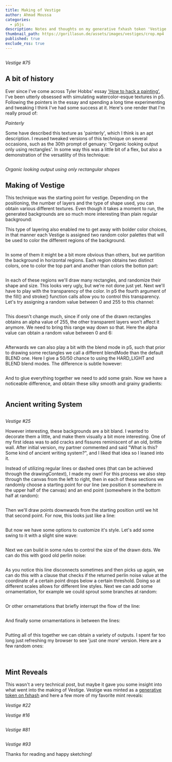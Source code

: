 ```yaml
---
title: Making of Vestige
author: Ahmad Moussa
categories:
  - p5js
description: Notes and thoughts on my generative fxhash token 'Vestige'
thumbnail_path: https://gorillasun.de/assets/images/vestiges/crop.mp4
published: true
exclude_rss: true
---
```


<p style="margin: 0 0 0.1em 0;">
<span class="image fit" style="margin: 0 0 0px 0; padding: 0 0 0 0;">
	<img class="viewable" style="margin: 0 0 0px 0;" src="https://gorillasun.de/assets/images/vestiges/75.png" alt="">	
</span>
</p>
<p><i>Vestige #75</i></p>
<p></p>

<h2>A bit of history</h2>
Ever since I've come across Tyler Hobbs' essay <a href='https://tylerxhobbs.com/essays/2020/how-to-hack-a-painting'>'How to hack a painting'</a>, I've been utterly obsessed with simulating watercolor-esque textures in p5. Following the pointers in the essay and spending a long time experimenting and tweaking I think I've had some success at it. Here's one render that I'm really proud of:

<p style="margin: 0 0 0.1em 0;">
<span class="image fit" style="margin: 0 0 0 0; padding: 0 0 0 0;">
	<img class="viewable" src="https://gorillasun.de/assets/images/gorilla sun 2021/November/painterly.jfif" alt="">
</span>
</p>
<p><i>Painterly</i></p>
<p></p>

Some have described this texture as 'painterly', which I think is an apt description. I reused tweaked versions of this technique on several occasions, such as the 30th prompt of genuary: 'Organic looking output only using rectangles'. In some way this was a little bit of a flex, but also a demonstration of the versatility of this technique:

<p style="margin: 0 0 0.1em 0;">
<span class="image fit" style="margin: 0 0 0 0; padding: 0 0 0 0;">
	<img class="viewable" src="https://gorillasun.de/assets/images/vestiges/Furboland.png" alt="">
</span>
</p>
<p><i>Organic looking output using only rectangular shapes</i></p>
<p></p>

<h2>Making of Vestige</h2>
This technique was the starting point for vestige. Depending on the positioning, the number of layers and the type of shape used, you can obtain various different textures. Even though it takes a moment to run, the generated backgrounds are so much more interesting than plain regular background:

<div class="row gtr-50 gtr-uniform">
	<div class="col-6">
		<span class="image fit" style="margin: 0 0 1em 0; padding: 0 0 0 0;">
			<img class="viewable" src="https://gorillasun.de/assets/images/vestiges/watercol.png" alt="">
		</span>
	</div>
	<div class="col-6">
		<span class="image fit" style="margin: 0 0 1em 0; padding: 0 0 0 0;">
			<img class="viewable" src="https://gorillasun.de/assets/images/vestiges/watercol2.png" alt="">
		</span>
	</div>
</div>

This type of layering also enabled me to get away with bolder color choices, in that manner each Vestige is assigned two random color palettes that will be used to color the different regions of the background.

<span class="image fit" style="margin: 0 0 1em 0; padding: 0 0 0 0;">
	<img class="viewable" src="https://gorillasun.de/assets/images/vestiges/watercolor.png" alt="">
</span>

In some of them it might be a bit more obvious than others, but we partition the background in horizontal regions. Each region obtains two distinct colors, one to color the top part and another than colors the botton part:

<span class="image fit" style="margin: 0 0 1em 0; padding: 0 0 0 0;">
	<img class="viewable" src="https://gorillasun.de/assets/images/vestiges/regions.png" alt="">
</span>

In each of these regions we'll draw many rectangles, and randomize their shape and size. This looks very ugly, but we're not done just yet. Next we'll have to play with the transparency of the color. In p5 the fourth argument of the fill() and stroke() function calls allow you to control this transparency. Let's try assigning a random value between 0 and 255 to this channel:

<span class="image fit" style="margin: 0 0 1em 0; padding: 0 0 0 0;">
	<img class="viewable" src="https://gorillasun.de/assets/images/vestiges/regionstransp255.png" alt="">
</span>

This doesn't change much, since if only one of the drawn rectangles obtains an alpha value of 255, the other transparent layers won't affect it anymore. We need to bring this range way down so that. Here the alpha value can obtain a random value between 0 and 6:

<span class="image fit" style="margin: 0 0 1em 0; padding: 0 0 0 0;">
	<img class="viewable" src="https://gorillasun.de/assets/images/vestiges/regionstransp6.png" alt="">
</span>

Afterwards we can also play a bit with the blend mode in p5, such that prior to drawing some rectangles we call a different blendMode than the default BLEND one. Here I give a 50/50 chance to using the HARD_LIGHT and BLEND blend modes. The difference is subtle however:

<span class="image fit" style="margin: 0 0 1em 0; padding: 0 0 0 0;">
	<img class="viewable" src="https://gorillasun.de/assets/images/vestiges/regionsblend.png" alt="">
</span>

And to glue everything together we need to add some grain. Now we have a noticeable difference, and obtain these silky smooth and grainy gradients:

<span class="image fit" style="margin: 0 0 1em 0; padding: 0 0 0 0;">
	<img class="viewable" src="https://gorillasun.de/assets/images/vestiges/regionsgrain.png" alt="">
</span>

<h2>Ancient writing System</h2>

<p style="margin: 0 0 0.1em 0;">
<span class="image fit" style="margin: 0 0 0 0; padding: 0 0 0 0;">
	<img class="viewable" src="https://gorillasun.de/assets/images/vestiges/25.png" alt="">
</span>
</p>
<p><i>Vestige #25</i></p>
<p></p>

However interesting, these backgrounds are a bit bland. I wanted to decorate them a little, and make them visually a bit more interesting. One of my first ideas was to add cracks and fissures reminiscent of an old, brittle wall. After initial version, my partner commented and said "What is this? Some kind of ancient writing system?", and I liked that idea so I leaned into it.

Instead of utilizing regular lines or dashed ones (that can be achieved through the drawingContext), I made my own! For this process we also step through the canvas from the left to right, then in each of these sections we randomly choose a starting point for our line (we position it somewhere in the upper half of the canvas) and an end point (somewhere in the bottom half at random):

<span class="image fit" style="margin: 0 0 1em 0; padding: 0 0 0 0;">
	<img class="viewable" src="https://gorillasun.de/assets/images/vestiges/crackspoints.png" alt="">
</span>

Then we'll draw points downwards from the starting position until we hit that second point. For now, this looks just like a line:

<span class="image fit" style="margin: 0 0 1em 0; padding: 0 0 0 0;">
	<img class="viewable" src="https://gorillasun.de/assets/images/vestiges/crackslines.png" alt="">
</span>

But now we have some options to customize it's style. Let's add some swing to it with a slight sine wave:

<span class="image fit" style="margin: 0 0 1em 0; padding: 0 0 0 0;">
	<img class="viewable" src="https://gorillasun.de/assets/images/vestiges/cracksswing.png" alt="">
</span>

Next we can build in some rules to control the size of the drawn dots. We can do this with good old perlin noise:

<div class="row gtr-50 gtr-uniform">
	<div class="col-6">
		<span class="image fit" style="margin: 0 0 1em 0; padding: 0 0 0 0;">
			<img class="viewable" src="https://gorillasun.de/assets/images/vestiges/cracks1.png" alt="">
		</span>
	</div>
	<div class="col-6">
		<span class="image fit" style="margin: 0 0 1em 0; padding: 0 0 0 0;">
			<img class="viewable" src="https://gorillasun.de/assets/images/vestiges/cracks2.png" alt="">
		</span>
	</div>
</div>

As you notice this line disconnects sometimes and then picks up again, we can do this with a clause that checks if the returned perlin noise value at the coordinate of a certain point drops below a certain threshold. Doing so at different scales allows for different line styles. Next we can add some ornamentation, for example we could sprout some branches at random:

<span class="image fit" style="margin: 0 0 1em 0; padding: 0 0 0 0;">
	<img class="viewable" src="https://gorillasun.de/assets/images/vestiges/cracksbranch.png" alt="">
</span>

Or other ornametations that briefly interrupt the flow of the line:

<span class="image fit" style="margin: 0 0 1em 0; padding: 0 0 0 0;">
	<img class="viewable" src="https://gorillasun.de/assets/images/vestiges/crackscirc.png" alt="">
</span>

And finally some ornamentations in between the lines:

<span class="image fit" style="margin: 0 0 1em 0; padding: 0 0 0 0;">
	<img class="viewable" src="https://gorillasun.de/assets/images/vestiges/cracksornament.png" alt="">
</span>

Putting all of this together we can obtain a variety of outputs. I spent far too long just refreshing my browser to see 'just one more' version. Here are a few random ones:

<span class="image fit" style="margin: 0 0 1em 0; padding: 0 0 0 0;">
	<img class="viewable" src="https://gorillasun.de/assets/images/vestiges/rand.png" alt="">
</span>

<span class="image fit" style="margin: 0 0 1em 0; padding: 0 0 0 0;">
	<img class="viewable" src="https://gorillasun.de/assets/images/vestiges/rand2.png" alt="">
</span>

<span class="image fit" style="margin: 0 0 1em 0; padding: 0 0 0 0;">
	<img class="viewable" src="https://gorillasun.de/assets/images/vestiges/rand3.png" alt="">
</span>

<span class="image fit" style="margin: 0 0 1em 0; padding: 0 0 0 0;">
	<img class="viewable" src="https://gorillasun.de/assets/images/vestiges/rand4.png" alt="">
</span>


<h2>Mint Reveals</h2>
This wasn't a very technical post, but maybe it gave you some insight into what went into the making of Vestige. Vestige was minted as a <a href='https://www.fxhash.xyz/generative/slug/vestige'>generative token on fxhash</a> and here a few more of my favorite mint reveals:


<div class="row gtr-50 gtr-uniform">
	<div class="col-6">
		<span class="image fit" style="margin: 0 0 0 0; padding: 0 0 0 0;">
			<img class="viewable" src="https://gorillasun.de/assets/images/vestiges/22.png" alt="">
		</span>
	</div>
	<div class="col-6">
		<span class="image fit" style="margin: 0 0 0 0; padding: 0 0 0 0;">
			<img class="viewable" src="https://gorillasun.de/assets/images/vestiges/16.png" alt="">
		</span>
	</div>
</div>
<div class="row gtr-50 gtr-uniform">
	<div class="col-6">
		<p><i>Vestige #22</i></p>
	</div>
	<div class="col-6">
		<p><i>Vestige #16</i></p>
	</div>
</div>
<p></p>

<p style="margin: 0 0 0.1em 0;">
<span class="image fit" style="margin: 0 0 0 0; padding: 0 0 0 0;">
	<img class="viewable" src="https://gorillasun.de/assets/images/vestiges/81.png" alt="">
</span>
</p>
<p><i>Vestige #81</i></p>
<p></p>

<p style="margin: 0 0 0.1em 0;">
<span class="image fit" style="margin: 0 0 0 0; padding: 0 0 0 0;">
	<img class="viewable" src="https://gorillasun.de/assets/images/vestiges/93.png" alt="">
</span>
</p>
<p><i>Vestige #93</i></p>
<p></p>

Thanks for reading and happy sketching!
